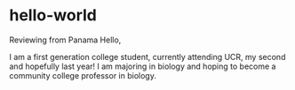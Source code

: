 # hello-world
Reviewing from Panama
Hello, 

I am a first generation college student, currently attending UCR, my second and hopefully last year! I am majoring in biology and hoping to become a community college professor in biology. 
